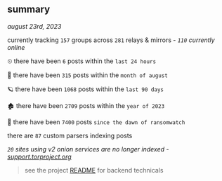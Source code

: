
## summary
_august 23rd, 2023_

currently tracking `157` groups across `281` relays & mirrors - _`110` currently online_

⏲ there have been `6` posts within the `last 24 hours`

🦈 there have been `315` posts within the `month of august`

🪐 there have been `1068` posts within the `last 90 days`

🏚 there have been `2709` posts within the `year of 2023`

🦕 there have been `7400` posts `since the dawn of ransomwatch`

there are `87` custom parsers indexing posts

_`20` sites using v2 onion services are no longer indexed - [support.torproject.org](https://support.torproject.org/onionservices/v2-deprecation/)_

> see the project [README](https://github.com/joshhighet/ransomwatch#ransomwatch--) for backend technicals

